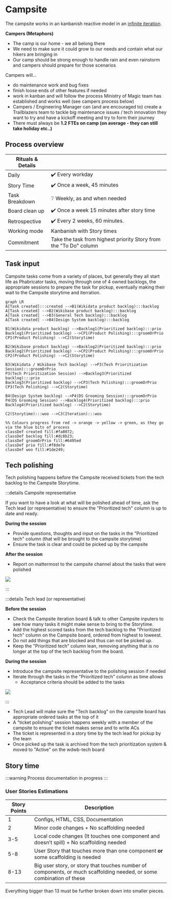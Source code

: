 # Campsite

The campsite works in an kanbanish reactive model in an [infinite iteration](https://phabricator.wikimedia.org/project/view/3539/).

**Campers (Metaphors)**

*   The camp is our home - we all belong there
*   We need to make sure it could grow to our needs and contain what our hikers are bringing in
*   Our camp should be strong enough to handle rain and even rainstorm and campers should prepare for those scenarios

Campers will…

*   do maintenance work and bug fixes
*   finish loose ends of other features if needed 
*   work in kanban and will follow the process Ministry of Magic team has established and works well (see campers process below)
*   Campers / Engineering Manager can (and are encouraged to) create a Trailblazers team to tackle big maintenance issues / tech innovation they want to try and have a kickoff meeting and try to form their journey
*   There must always be **1.2 FTEs on camp (on average - they can still take holiday etc..)**

## Process overview

| Rituals & Details      |  |
| ----------- | ----------- |
| Daily      | ✔️ Every workday       |
| Story Time   | ✔️ Once a week, 45 minutes     |
| Task Breakdown   | ❔ Weekly, as and when needed     |
| Board clean up | ✔️ Once a week 15 minutes after story time |
| Retrospective | ✔️ Every 2 weeks, 60 minutes. |
| Working mode | Kanbanish with Story times |
| Commitment | Take the task from highest priority Story from the "To Do" column |

## Task input

Campsite tasks come from a variety of places, but generally they all start life as Phabricator tasks, moving through one of 4 owned backlogs, the appropriate sessions to prepare the task for pickup, eventually making their wait to the Campsite storytime and iterration.

```mermaid
graph LR
A[Task created]:::created -->B1(Wikidata product backlog):::backlog
A[Task created] -->B2(Wikibase product backlog):::backlog
A[Task created] -->B3(General Tech backlog):::backlog
A[Task created] -->B4(Design System backlog):::backlog

B1(Wikidata product backlog) -->Backlog1(Prioritized backlog):::prio
Backlog1(Prioritized backlog) -->CP1(Product Polishing):::groomOrPrio
CP1(Product Polishing) -->C2(Storytime)

B2(Wikibase product backlog) -->Backlog2(Prioritized backlog):::prio
Backlog2(Prioritized backlog) -->CP2(Product Polishing):::groomOrPrio
CP2(Product Polishing) -->C2(Storytime)

B3(Wikidata / Wikibase Tech backlog) -->P3(Tech Prioritization Session):::groomOrPrio
P3(Tech Prioritization Session) -->Backlog3(Prioritized backlog):::prio
Backlog3(Prioritized backlog) -->CP3(Tech Polishing):::groomOrPrio
CP3(Tech Polishing) -->C2(Storytime)

B4(Design System backlog) -->P4(DS Grooming Session):::groomOrPrio
P4(DS Grooming Session) -->Backlog4(Prioritized backlog):::prio
Backlog4(Prioritized backlog) -->C2(Storytime)

C2(Storytime):::woo -->C3(Iteration):::woo

%% Colours progress from red -> orange -> yellow -> green, as they go via the blue bits of process
classDef created fill:#fa8072;
classDef backlog fill:#dc8b23;
classDef groomOrPrio fill:#6495ed
classDef prio fill:#f8de7e
classDef woo fill:#1de249;
```

## Tech polishing

Tech polishing happens before the Campsite received tickets from the tech backlog to the Campsite Storytime.

<ProcessTable
  :what="[
    'A weekly 45 minuite meeting to polish tech backlog tickets about to head to Campsite Storytime.',
  ]"
  :why="[
    'Specify possible missing details in the tickets to be presented in the Campsite Storytime',
    'Have a more productive and time-efficent Storytime meeting, by having som questions asked in advance'
  ]"
  who="Tech lead (or representative), Campsite representative"
  since="November 2020"
/>

:::details Campsite representative

If you want to have a look at what will be polished ahead of time, ask the Tech lead (or representative) to ensure the "Prioritized tech" column is up to date and ready.

**During the session**

- Provide questions, thoughts and input on the tasks in the "Prioritized tech" column (that will be brought to the campsite storytime)
- Ensure the task is clear and could be picked up by the campsite

**After the session**

- Report on mattermost to the campsite channel about the tasks that were polished

![](https://i.imgur.com/A2MR204.png)

:::

:::details Tech lead (or representative)

**Before the session**

- Check the Campsite iteration board & talk to other Campsite inputers to see how many tasks it might make sense to bring to the Storytime.
- Add the highest scored tasks from the tech backlog to the "Prioritized tech" column on the Campsite board, ordered from highest to loweest.
- Do not add things that are blocked and thus can not be picked up.
- Keep the "Prioritized tech" column lean, removing anything that is no longer at the top of the tech backlog from the board.

**During the session**

- Introduce the campsite representative to the polishing session if needed
- Iterate through the tasks in the "Prioritized tech" column as time allows
  - Acceptance criteria should be added to the tasks

![](https://i.imgur.com/p1jJo8M.png)

:::

- Tech Lead will make sure the "Tech backlog" on the campsite board has appropriate ordered tasks at the top of it
- A "ticket polishing" session happens weekly with a member of the campsite to ensure the ticket makes sense and to write ACs
- The ticket is represented in a story time by the tech lead for pickup by the team
- Once picked up the task is archived from the tech prioritization system & moved to "Active" on the wdwb-tech board

## Story time

:::warning
Process documentation in progress
:::

### User Stories Estimations

| Story Points      | Description |
| ----------- | ----------- |
| 1      | Configs, HTML, CSS, Documentation        |
| 2   | Minor code changes + No scaffolding needed        |
| 3-5   | Local code changes (It touches one component and doesn’t spill) + No scaffolding needed        |
| 5-8   | User Story that touches more than one component **or** some scaffolding is needed        |
| 8-13   | Big user story, or story that touches number of components, or much scaffolding needed, or some combination of these        |

Everything bigger than 13 must be further broken down into smaller pieces.